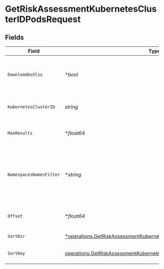 # GetRiskAssessmentKubernetesClusterIDPodsRequest


## Fields

| Field                                                                                                                                                                | Type                                                                                                                                                                 | Required                                                                                                                                                             | Description                                                                                                                                                          |
| -------------------------------------------------------------------------------------------------------------------------------------------------------------------- | -------------------------------------------------------------------------------------------------------------------------------------------------------------------- | -------------------------------------------------------------------------------------------------------------------------------------------------------------------- | -------------------------------------------------------------------------------------------------------------------------------------------------------------------- |
| `DownloadAsXlsx`                                                                                                                                                     | **bool*                                                                                                                                                              | :heavy_minus_sign:                                                                                                                                                   | When true, the API will return an xlsx file, and pagination will be ignored                                                                                          |
| `KubernetesClusterID`                                                                                                                                                | *string*                                                                                                                                                             | :heavy_check_mark:                                                                                                                                                   | Secure Application Kubernetes cluster ID                                                                                                                             |
| `MaxResults`                                                                                                                                                         | **float64*                                                                                                                                                           | :heavy_minus_sign:                                                                                                                                                   | The number of entries to return (pagination)                                                                                                                         |
| `NamespacesNamesFilter`                                                                                                                                              | **string*                                                                                                                                                            | :heavy_minus_sign:                                                                                                                                                   | namespace names filter. a base 64 representation of a list of namespace names definition object                                                                      |
| `Offset`                                                                                                                                                             | **float64*                                                                                                                                                           | :heavy_minus_sign:                                                                                                                                                   | Return entries from this offset (pagination)                                                                                                                         |
| `SortDir`                                                                                                                                                            | [*operations.GetRiskAssessmentKubernetesClusterIDPodsQueryParamSortDir](../../../pkg/models/operations/getriskassessmentkubernetesclusteridpodsqueryparamsortdir.md) | :heavy_minus_sign:                                                                                                                                                   | sorting direction                                                                                                                                                    |
| `SortKey`                                                                                                                                                            | [operations.GetRiskAssessmentKubernetesClusterIDPodsQueryParamSortKey](../../../pkg/models/operations/getriskassessmentkubernetesclusteridpodsqueryparamsortkey.md)  | :heavy_check_mark:                                                                                                                                                   | risk assessment pod sort key.                                                                                                                                        |